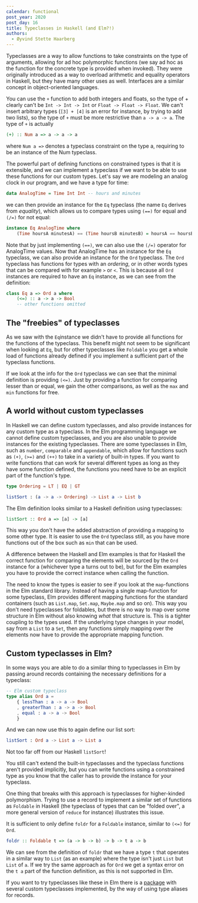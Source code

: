 ```yaml
---
calendar: functional
post_year: 2020
post_day: 16
title: Typeclasses in Haskell (and Elm?!)
authors:
  - Øyvind Stette Haarberg
---
```

Typeclasses are a way to allow functions to take constraints on the type of arguments, allowing for ad hoc polymorphic functions (we say ad hoc as the function for the concrete type is provided when invoked).
They were originally introduced as a way to overload arithmetic and equality operators in Haskell, but they have many other uses as well.
Interfaces are a similar concept in object-oriented languages.

You can use the `+` function to add both integers and floats, so the type of + clearly can't be `Int -> Int -> Int` or `Float -> Float -> Float`. We can't insert arbitrary types (`[3] + [4]` is an error for instance, by trying to add two lists), so the type of `+` must be more restrictive than `a -> a -> a`. The type of `+` is actually

```haskell
(+) :: Num a => a -> a -> a
```

where `Num a =>` denotes a typeclass constraint on the type a, requiring to be an instance of the Num typeclass.

The powerful part of defining functions on constrained types is that it is extensible, and we can implement a typeclass if we want to be able to use these functions for our custom types. Let's say we are modeling an analog clock in our program, and we have a type for time:

```haskell
data AnalogTime = Time Int Int -- hours and minutes
```

we can then provide an instance for the `Eq` typeclass (the name `Eq` derives from _equality_), which allows us to compare types using `(==)` for equal and `(/=)` for not equal:

```haskell
instance Eq AnalogTime where
    (Time hoursA minutesA) == (Time hoursB minutesB) = hoursA == hoursB && minutesA == minutesB
```

Note that by just implementing `(==)`, we can also use the `(/=)` operator for AnalogTime values.
Now that AnalogTime has an instance for the `Eq` typeclass, we
can also provide an instance for the `Ord` typeclass. The `Ord` typeclass has functions for types with an _ordering_, or in other words types that can be compared with for example `>` or `<`. This is because all `Ord` instances are required to have an `Eq` instance, as we can see from the definition:

```haskell
class Eq a => Ord a where
    (<=) :: a -> a -> Bool
    -- other functions omitted
```

## The "freebies" of typeclasses

As we saw with the `Eq`instance we didn't have to provide all functions for the functions of the typeclass. This benefit might not seem to be significant when looking at `Eq`, but for other typeclasses like `Foldable` you get a whole load of functions already defined if you implement a sufficient part of the typeclass functions.

If we look at the info for the `Ord` typeclass we can see that the minimal definition is providing `(<=)`. Just by providing a function for comparing lesser than or equal, we gain the other comparisons, as well as the `max` and `min` functions for free.

## A world without custom typeclasses

In Haskell we can define custom typeclasses, and also provide instances for any custom type as a typeclass.
In the Elm programming language we cannot define custom typeclasses, and you are also unable to provide instances for the existing typeclasses. There are some typeclasses in Elm, such as `number`, `comparable` and `appendable`, which allow for functions such as `(+)`, `(>=)` and `(++)` to take in a variety of built-in types. If you want to write functions that can work for several different types as long as they have some function defined, the functions you need have to be an explicit part of the function's type.

```elm
type Ordering = LT | EQ | GT

listSort : (a -> a -> Ordering) -> List a -> List b
```

The Elm definition looks similar to a Haskell definition using typeclasses:

```haskell
listSort :: Ord a => [a] -> [a]
```

This way you don't have the added abstraction of providing a mapping to some other type. It is easier to use the `Ord` typeclass still, as you have more functions out of the box such as `min` that can be used.

A difference between the Haskell and Elm examples is that for Haskell the correct function for comparing the elements will be sourced by the `Ord` instance for a (whichever type a turns out to be), but for the Elm examples you have to provide the correct instance when calling the function.

The need to know the types is easier to see if you look at the `map`-functions in the Elm standard library. Instead of having a single map-function for some typeclass, Elm provides different mapping functions for the standard containers (such as `List.map`, `Set.map`, `Maybe.map` and so on). This way you don't need typeclasses for foldables, but there is no way to map over some structure in Elm without also knowing _what_ that structure is. This is a tighter coupling to the types used. If the underlying type changes in your model, say from a `List` to a `Set`, then any functions simply mapping over the elements now have to provide the appropriate mapping function.

## Custom typeclasses in Elm?

In some ways you are able to do a similar thing to typeclasses in Elm by passing around records containing the necessary definitions for a typeclass:

```elm
-- Elm custom typeclass
type alias Ord a =
    { lessThan : a -> a -> Bool
    , greaterThan : a -> a -> Bool
    , equal : a -> a -> Bool
    }
```

And we can now use this to again define our list sort:

```elm
listSort : Ord a -> List a -> List a
```

Not too far off from our Haskell `listSort`!

You still can't extend the built-in typeclasses and the typeclass functions aren't provided implicitly, but you can write functions using a constrained type as you know that the caller has to provide the instance for your typeclass.

One thing that breaks with this approach is typeclasses for higher-kinded polymorphism. Trying to use a record to implement a similar set of functions as `Foldable` in Haskell (the typeclass of types that can be "folded over", a more general version of `reduce` for instance) illustrates this issue.

It is sufficient to only define `foldr` for a `Foldable` instance, similar to `(<=)` for `Ord`.

```haskell
foldr :: Foldable t => (a -> b -> b) -> b -> t a -> b
```

We can see from the definition of `foldr` that we have a type `t` that operates in a similar way to `List` (as an example) where the type isn't just `List` but `List` of `a`.
If we try the same approach as for `Ord` we get a syntax error on the `t a` part of the function definition, as this is not supported in Elm.

If you want to try typeclasses like these in Elm there is a [package](https://package.elm-lang.org/packages/nikita-volkov/typeclasses/latest/) with several custom typeclasses implemented, by the way of using type aliases for records.
